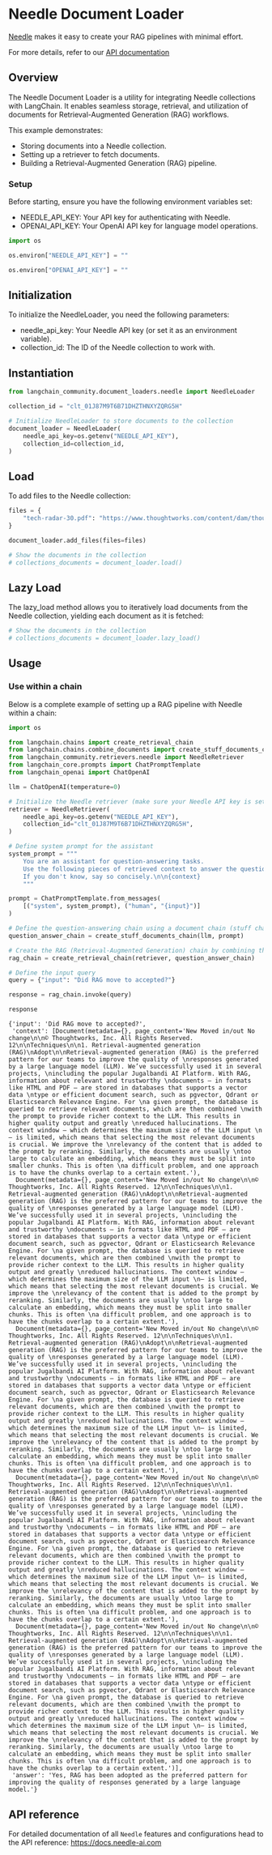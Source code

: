 # Needle Document Loader
[Needle](https://needle-ai.com) makes it easy to create your RAG pipelines with minimal effort. 

For more details, refer to our [API documentation](https://docs.needle-ai.com/docs/api-reference/needle-api)

## Overview
The Needle Document Loader is a utility for integrating Needle collections with LangChain. It enables seamless storage, retrieval, and utilization of documents for Retrieval-Augmented Generation (RAG) workflows.

This example demonstrates:

* Storing documents into a Needle collection.
* Setting up a retriever to fetch documents.
* Building a Retrieval-Augmented Generation (RAG) pipeline.

### Setup
Before starting, ensure you have the following environment variables set:

* NEEDLE_API_KEY: Your API key for authenticating with Needle.
* OPENAI_API_KEY: Your OpenAI API key for language model operations.


```python
import os
```


```python
os.environ["NEEDLE_API_KEY"] = ""
```


```python
os.environ["OPENAI_API_KEY"] = ""
```

## Initialization
To initialize the NeedleLoader, you need the following parameters:

* needle_api_key: Your Needle API key (or set it as an environment variable).
* collection_id: The ID of the Needle collection to work with.

## Instantiation


```python
from langchain_community.document_loaders.needle import NeedleLoader

collection_id = "clt_01J87M9T6B71DHZTHNXYZQRG5H"

# Initialize NeedleLoader to store documents to the collection
document_loader = NeedleLoader(
    needle_api_key=os.getenv("NEEDLE_API_KEY"),
    collection_id=collection_id,
)
```

## Load
To add files to the Needle collection:


```python
files = {
    "tech-radar-30.pdf": "https://www.thoughtworks.com/content/dam/thoughtworks/documents/radar/2024/04/tr_technology_radar_vol_30_en.pdf"
}

document_loader.add_files(files=files)
```


```python
# Show the documents in the collection
# collections_documents = document_loader.load()
```

## Lazy Load
The lazy_load method allows you to iteratively load documents from the Needle collection, yielding each document as it is fetched:


```python
# Show the documents in the collection
# collections_documents = document_loader.lazy_load()
```

## Usage
### Use within a chain
Below is a complete example of setting up a RAG pipeline with Needle within a chain:


```python
import os

from langchain.chains import create_retrieval_chain
from langchain.chains.combine_documents import create_stuff_documents_chain
from langchain_community.retrievers.needle import NeedleRetriever
from langchain_core.prompts import ChatPromptTemplate
from langchain_openai import ChatOpenAI

llm = ChatOpenAI(temperature=0)

# Initialize the Needle retriever (make sure your Needle API key is set as an environment variable)
retriever = NeedleRetriever(
    needle_api_key=os.getenv("NEEDLE_API_KEY"),
    collection_id="clt_01J87M9T6B71DHZTHNXYZQRG5H",
)

# Define system prompt for the assistant
system_prompt = """
    You are an assistant for question-answering tasks. 
    Use the following pieces of retrieved context to answer the question.
    If you don't know, say so concisely.\n\n{context}
    """

prompt = ChatPromptTemplate.from_messages(
    [("system", system_prompt), ("human", "{input}")]
)

# Define the question-answering chain using a document chain (stuff chain) and the retriever
question_answer_chain = create_stuff_documents_chain(llm, prompt)

# Create the RAG (Retrieval-Augmented Generation) chain by combining the retriever and the question-answering chain
rag_chain = create_retrieval_chain(retriever, question_answer_chain)

# Define the input query
query = {"input": "Did RAG move to accepted?"}

response = rag_chain.invoke(query)

response
```



```output
{'input': 'Did RAG move to accepted?',
 'context': [Document(metadata={}, page_content='New Moved in/out No change\n\n© Thoughtworks, Inc. All Rights Reserved. 12\n\nTechniques\n\n1. Retrieval-augmented generation (RAG)\nAdopt\n\nRetrieval-augmented generation (RAG) is the preferred pattern for our teams to improve the quality of \nresponses generated by a large language model (LLM). We’ve successfully used it in several projects, \nincluding the popular Jugalbandi AI Platform. With RAG, information about relevant and trustworthy \ndocuments — in formats like HTML and PDF — are stored in databases that supports a vector data \ntype or efficient document search, such as pgvector, Qdrant or Elasticsearch Relevance Engine. For \na given prompt, the database is queried to retrieve relevant documents, which are then combined \nwith the prompt to provide richer context to the LLM. This results in higher quality output and greatly \nreduced hallucinations. The context window — which determines the maximum size of the LLM input \n— is limited, which means that selecting the most relevant documents is crucial. We improve the \nrelevancy of the content that is added to the prompt by reranking. Similarly, the documents are usually \ntoo large to calculate an embedding, which means they must be split into smaller chunks. This is often \na difficult problem, and one approach is to have the chunks overlap to a certain extent.'),
  Document(metadata={}, page_content='New Moved in/out No change\n\n© Thoughtworks, Inc. All Rights Reserved. 12\n\nTechniques\n\n1. Retrieval-augmented generation (RAG)\nAdopt\n\nRetrieval-augmented generation (RAG) is the preferred pattern for our teams to improve the quality of \nresponses generated by a large language model (LLM). We’ve successfully used it in several projects, \nincluding the popular Jugalbandi AI Platform. With RAG, information about relevant and trustworthy \ndocuments — in formats like HTML and PDF — are stored in databases that supports a vector data \ntype or efficient document search, such as pgvector, Qdrant or Elasticsearch Relevance Engine. For \na given prompt, the database is queried to retrieve relevant documents, which are then combined \nwith the prompt to provide richer context to the LLM. This results in higher quality output and greatly \nreduced hallucinations. The context window — which determines the maximum size of the LLM input \n— is limited, which means that selecting the most relevant documents is crucial. We improve the \nrelevancy of the content that is added to the prompt by reranking. Similarly, the documents are usually \ntoo large to calculate an embedding, which means they must be split into smaller chunks. This is often \na difficult problem, and one approach is to have the chunks overlap to a certain extent.'),
  Document(metadata={}, page_content='New Moved in/out No change\n\n© Thoughtworks, Inc. All Rights Reserved. 12\n\nTechniques\n\n1. Retrieval-augmented generation (RAG)\nAdopt\n\nRetrieval-augmented generation (RAG) is the preferred pattern for our teams to improve the quality of \nresponses generated by a large language model (LLM). We’ve successfully used it in several projects, \nincluding the popular Jugalbandi AI Platform. With RAG, information about relevant and trustworthy \ndocuments — in formats like HTML and PDF — are stored in databases that supports a vector data \ntype or efficient document search, such as pgvector, Qdrant or Elasticsearch Relevance Engine. For \na given prompt, the database is queried to retrieve relevant documents, which are then combined \nwith the prompt to provide richer context to the LLM. This results in higher quality output and greatly \nreduced hallucinations. The context window — which determines the maximum size of the LLM input \n— is limited, which means that selecting the most relevant documents is crucial. We improve the \nrelevancy of the content that is added to the prompt by reranking. Similarly, the documents are usually \ntoo large to calculate an embedding, which means they must be split into smaller chunks. This is often \na difficult problem, and one approach is to have the chunks overlap to a certain extent.'),
  Document(metadata={}, page_content='New Moved in/out No change\n\n© Thoughtworks, Inc. All Rights Reserved. 12\n\nTechniques\n\n1. Retrieval-augmented generation (RAG)\nAdopt\n\nRetrieval-augmented generation (RAG) is the preferred pattern for our teams to improve the quality of \nresponses generated by a large language model (LLM). We’ve successfully used it in several projects, \nincluding the popular Jugalbandi AI Platform. With RAG, information about relevant and trustworthy \ndocuments — in formats like HTML and PDF — are stored in databases that supports a vector data \ntype or efficient document search, such as pgvector, Qdrant or Elasticsearch Relevance Engine. For \na given prompt, the database is queried to retrieve relevant documents, which are then combined \nwith the prompt to provide richer context to the LLM. This results in higher quality output and greatly \nreduced hallucinations. The context window — which determines the maximum size of the LLM input \n— is limited, which means that selecting the most relevant documents is crucial. We improve the \nrelevancy of the content that is added to the prompt by reranking. Similarly, the documents are usually \ntoo large to calculate an embedding, which means they must be split into smaller chunks. This is often \na difficult problem, and one approach is to have the chunks overlap to a certain extent.'),
  Document(metadata={}, page_content='New Moved in/out No change\n\n© Thoughtworks, Inc. All Rights Reserved. 12\n\nTechniques\n\n1. Retrieval-augmented generation (RAG)\nAdopt\n\nRetrieval-augmented generation (RAG) is the preferred pattern for our teams to improve the quality of \nresponses generated by a large language model (LLM). We’ve successfully used it in several projects, \nincluding the popular Jugalbandi AI Platform. With RAG, information about relevant and trustworthy \ndocuments — in formats like HTML and PDF — are stored in databases that supports a vector data \ntype or efficient document search, such as pgvector, Qdrant or Elasticsearch Relevance Engine. For \na given prompt, the database is queried to retrieve relevant documents, which are then combined \nwith the prompt to provide richer context to the LLM. This results in higher quality output and greatly \nreduced hallucinations. The context window — which determines the maximum size of the LLM input \n— is limited, which means that selecting the most relevant documents is crucial. We improve the \nrelevancy of the content that is added to the prompt by reranking. Similarly, the documents are usually \ntoo large to calculate an embedding, which means they must be split into smaller chunks. This is often \na difficult problem, and one approach is to have the chunks overlap to a certain extent.')],
 'answer': 'Yes, RAG has been adopted as the preferred pattern for improving the quality of responses generated by a large language model.'}
```


## API reference

For detailed documentation of all `Needle` features and configurations head to the API reference: https://docs.needle-ai.com
